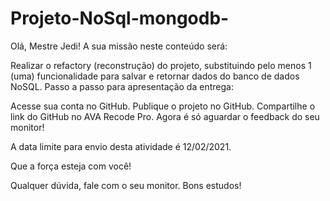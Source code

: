 # Projeto-NoSql-mongodb-

Olá, Mestre Jedi!
A sua missão neste conteúdo será:

Realizar o refactory (reconstrução) do projeto, substituindo pelo menos 1 (uma) funcionalidade para salvar e retornar dados do banco de dados NoSQL.
Passo a passo para apresentação da entrega:

Acesse sua conta no GitHub.
Publique o projeto no GitHub.
Compartilhe o link do GitHub no AVA Recode Pro.
Agora é só aguardar o feedback do seu monitor!

A data limite para envio desta atividade é 12/02/2021.

Que a força esteja com você!

Qualquer dúvida, fale com o seu monitor.
Bons estudos!